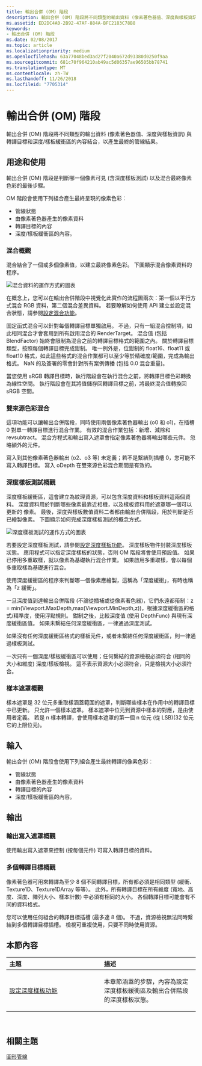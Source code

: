 ```yaml
---
title: 輸出合併 (OM) 階段
description: 輸出合併 (OM) 階段將不同類型的輸出資料 (像素著色器值、深度與樣板資訊) 與轉譯目標和深度/樣板緩衝區的內容結合，以產生最終的管線結果。
ms.assetid: ED2DC4A0-2B92-47AF-884A-BFC2183C78B8
keywords:
- 輸出合併 (OM) 階段
ms.date: 02/08/2017
ms.topic: article
ms.localizationpriority: medium
ms.openlocfilehash: 63a77048bed3ad27f2040a672d93380d0250f9aa
ms.sourcegitcommit: 681c70f964210ab49ac5d06357ae96505bb78741
ms.translationtype: MT
ms.contentlocale: zh-TW
ms.lasthandoff: 11/26/2018
ms.locfileid: "7705314"
---
```

# <a name="output-merger-om-stage"></a>輸出合併 (OM) 階段


輸出合併 (OM) 階段將不同類型的輸出資料 (像素著色器值、深度與樣板資訊) 與轉譯目標和深度/樣板緩衝區的內容結合，以產生最終的管線結果。

## <a name="span-idpurpose-and-usesspanspan-idpurpose-and-usesspanspan-idpurpose-and-usesspanpurpose-and-uses"></a><span id="Purpose-and-uses"></span><span id="purpose-and-uses"></span><span id="PURPOSE-AND-USES"></span>用途和使用


輸出合併 (OM) 階段是判斷哪一個像素可見 (含深度樣板測試) 以及混合最終像素色彩的最後步驟。

OM 階段會使用下列組合產生最終呈現的像素色彩︰

-   管線狀態
-   由像素著色器產生的像素資料
-   轉譯目標的內容
-   深度/樣板緩衝區的內容。

### <a name="span-idblending-overviewspanspan-idblending-overviewspanspan-idblending-overviewspanblending-overview"></a><span id="Blending-overview"></span><span id="blending-overview"></span><span id="BLENDING-OVERVIEW"></span>混合概觀

混合結合了一個或多個像素值，以建立最終像素色彩。 下圖顯示混合像素資料的程序。

![混合資料的運作方式的圖表](images/d3d10-blend-state.png)

在概念上，您可以在輸出合併階段中視覺化此實作的流程圖兩次︰第一個以平行方式混合 RGB 資料，第二個混合差異資料。 若要瞭解如何使用 API 建立並設定混合狀態，請參閱[設定混合功能](https://msdn.microsoft.com/library/windows/desktop/bb205072)。

固定函式混合可以針對每個轉譯目標單獨啟用。 不過，只有一組混合控制項，如此相同混合才會套用到所有啟用混合的 RenderTarget。 混合值 (包括 BlendFactor) 始終會限制為混合之前的轉譯目標格式的範圍之內。 關於轉譯目標類型，按照每個轉譯目標完成鉗制。 唯一例外是，位鉗制的 float16、float11 或 float10 格式，如此這些格式的混合作業都可以至少等於精確度/範圍，完成為輸出格式。 NaN 的及簽署的零會針對所有案例傳播 (包括 0.0 混合重量)。

當您使用 sRGB 轉譯目標時，執行階段會在執行混合之前，將轉譯目標色彩轉換為線性空間。 執行階段會在其將值儲存回轉譯目標之前，將最終混合值轉換回 sRGB 空間。

### <a name="span-iddual-source-color-blendingspanspan-iddual-source-color-blendingspanspan-iddual-source-color-blendingspandual-source-color-blending"></a><span id="Dual-source-color-blending"></span><span id="dual-source-color-blending"></span><span id="DUAL-SOURCE-COLOR-BLENDING"></span>雙來源色彩混合

這項功能可以讓輸出合併階段，同時使用兩個像素著色器輸出 (o0 和 o1)，在插槽 0 對單一轉譯目標進行混合作業。 有效的混合作業包括︰新增、減除和 revsubtract。 混合方程式和輸出寫入遮罩會指定像素著色器將輸出哪些元件。 忽略額外的元件。

寫入到其他像素著色器輸出 (o2、o3 等) 未定義；若不是繫結到插槽 0，您可能不寫入轉譯目標。 寫入 oDepth 在雙來源色彩混合期間是有效的。

### <a name="span-iddepth-stencil-testspanspan-iddepth-stencil-testspanspan-iddepth-stencil-testspandepth-stencil-testing-overview"></a><span id="Depth-Stencil-Test"></span><span id="depth-stencil-test"></span><span id="DEPTH-STENCIL-TEST"></span>深度樣板測試概觀

深度樣板緩衝區，這會建立為紋理資源，可以包含深度資料和樣板資料這兩個資料。 深度資料用於判斷哪些像素最靠近相機，以及樣板資料用於遮罩哪一個可以更新的
像素。 最後，深度與樣板數值資料二者都由輸出合併階段，用於判斷是否已繪製像素。 下圖顯示如何完成深度樣板測試的概念方式。

![深度樣板測試的運作方式的圖表](images/d3d10-depth-stencil-test.png)

若要設定深度樣板測試，請參閱[設定深度樣板功能](configuring-depth-stencil-functionality.md)。 深度樣板物件封裝深度樣板狀態。 應用程式可以指定深度樣板的狀態，否則 OM 階段將會使用預設值。 如果已停用多重取樣，就以像素為基礎執行混合作業。 如果啟用多重取樣，會以每個多重取樣為基礎進行混合。

使用深度緩衝區的程序來判斷哪一個像素應繪製，這稱為「深度緩衝」，有時也稱為「z 緩衝」。

一旦深度值到達輸出合併階段 (不論從插補或從像素著色器)，它們永遠都箝制︰z = min(Viewport.MaxDepth,max(Viewport.MinDepth,z))，根據深度緩衝區的格式/精準度，使用浮點規則。 鉗制之後，比較深度值 (使用 DepthFunc) 與現有深度緩衝區值。 如果未繫結任何深度緩衝區，一律通過深度測試。

如果沒有任何深度緩衝區格式的樣板元件，或者未繫結任何深度緩衝區，則一律通過樣板測試。

一次只有一個深度/樣板緩衝區可以使用；任何繫結的資源檢視必須符合 (相同的大小和維度) 深度/樣板檢視。 這不表示資源大小必須符合，只是檢視大小必須符合。

### <a name="span-idsample-maskspanspan-idsample-maskspanspan-idsample-maskspansample-mask-overview"></a><span id="Sample-Mask"></span><span id="sample-mask"></span><span id="SAMPLE-MASK"></span>樣本遮罩概觀

樣本遮罩是 32 位元多重取樣涵蓋範圍的遮罩，判斷哪些樣本在作用中的轉譯目標中已更新。 只允許一個樣本遮罩。 樣本遮罩中位元到資源中樣本的對應，是由使用者定義。 若是 n 樣本轉譯，會使用樣本遮罩的第一個 n 位元 (從 LSB)(32 位元它的上限位元)。

## <a name="span-idinputspanspan-idinputspanspan-idinputspaninput"></a><span id="Input"></span><span id="input"></span><span id="INPUT"></span>輸入


輸出合併 (OM) 階段會使用下列組合產生最終轉譯的像素色彩︰

-   管線狀態
-   由像素著色器產生的像素資料
-   轉譯目標的內容
-   深度/樣板緩衝區的內容。

## <a name="span-idoutputspanspan-idoutputspanspan-idoutputspanoutput"></a><span id="Output"></span><span id="output"></span><span id="OUTPUT"></span>輸出


### <a name="span-idoutput-write-mask-overviewspanspan-idoutput-write-mask-overviewspanspan-idoutput-write-mask-overviewspanoutput-write-mask-overview"></a><span id="Output-write-mask-overview"></span><span id="output-write-mask-overview"></span><span id="OUTPUT-WRITE-MASK-OVERVIEW"></span>輸出寫入遮罩概觀

使用輸出寫入遮罩來控制 (按每個元件) 可寫入轉譯目標的資料。

### <a name="span-idmultiple-render-targets-overviewspanspan-idmultiple-render-targets-overviewspanspan-idmultiple-render-targets-overviewspanmultiple-render-targets-overview"></a><span id="Multiple-render-targets-overview"></span><span id="multiple-render-targets-overview"></span><span id="MULTIPLE-RENDER-TARGETS-OVERVIEW"></span>多個轉譯目標概觀

像素著色器可用來轉譯為至少 8 個不同轉譯目標，所有都必須是相同類型 (緩衝、Texture1D、Texture1DArray 等等）。 此外，所有轉譯目標在所有維度 (寬地、高度、深度、陣列大小、樣本計數) 中必須有相同的大小。 各個轉譯目標可能會有不同的資料格式。

您可以使用任何組合的轉譯目標插槽 (最多達 8 個)。 不過，資源檢視無法同時繫結到多個轉譯目標插槽。 檢視可重複使用，只要不同時使用資源。

## <a name="span-idin-this-sectionspanin-this-section"></a><span id="in-this-section"></span>本節內容


<table>
<colgroup>
<col width="50%" />
<col width="50%" />
</colgroup>
<thead>
<tr class="header">
<th align="left">主題</th>
<th align="left">描述</th>
</tr>
</thead>
<tbody>
<tr class="odd">
<td align="left"><p><a href="configuring-depth-stencil-functionality.md">設定深度樣板功能</a></p></td>
<td align="left"><p>本章節涵蓋的步驟，內容為設定深度樣板緩衝區及輸出合併階段的深度樣板狀態。</p></td>
</tr>
</tbody>
</table>

 

## <a name="span-idrelated-topicsspanrelated-topics"></a><span id="related-topics"></span>相關主題


[圖形管線](graphics-pipeline.md)

 

 




